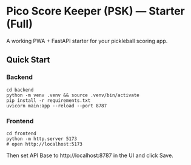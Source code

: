 # Pico Score Keeper (PSK) — Starter (Full)

A working PWA + FastAPI starter for your pickleball scoring app.

## Quick Start

### Backend
```
cd backend
python -m venv .venv && source .venv/bin/activate
pip install -r requirements.txt
uvicorn main:app --reload --port 8787
```

### Frontend
```
cd frontend
python -m http.server 5173
# open http://localhost:5173
```
Then set API Base to http://localhost:8787 in the UI and click Save.
